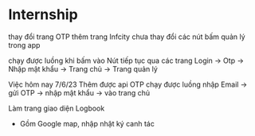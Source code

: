 # Internship

thay đổi trang OTP
thêm trang Infcity
chưa thay đổi các nút bấm quản lý trong app

chạy được luồng khi bấm vào Nút tiếp tục qua các trang Login -> Otp -> Nhập mật khẩu -> Trang chủ -> Trang quản lý

Việc hôm nay 7/6/23
Thêm được api OTP
chạy được luồng nhập Email -> gửi OTP -> nhập mật khẩu -> vào trang chủ 

Làm trang giao diện Logbook 
- Gồm Google map, nhập nhật ký canh tác 

